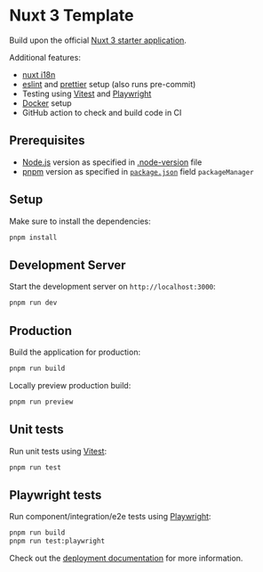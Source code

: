 # Nuxt 3 Template

Build upon the official [Nuxt 3 starter application](https://nuxt.com/docs/getting-started/introduction).

Additional features:

- [nuxt i18n](https://nuxt.com/modules/i18n)
- [eslint](https://nuxt.com/modules/eslint) and [prettier](https://prettier.io/) setup (also runs pre-commit)
- Testing using [Vitest](https://vitest.dev) and [Playwright](https://playwright.dev)
- [Docker](https://www.docker.com) setup
- GitHub action to check and build code in CI

## Prerequisites

- [Node.js](https://nodejs.org/en) version as specified in [.node-version](./.node-version) file
- [pnpm](https://pnpm.io/) version as specified in [`package.json`](./package.json) field `packageManager`

## Setup

Make sure to install the dependencies:

```bash
pnpm install
```

## Development Server

Start the development server on `http://localhost:3000`:

```bash
pnpm run dev
```

## Production

Build the application for production:

```bash
pnpm run build
```

Locally preview production build:

```bash
pnpm run preview
```

## Unit tests

Run unit tests using [Vitest](https://vitest.dev):

```bash
pnpm run test
```

## Playwright tests

Run component/integration/e2e tests using [Playwright](https://playwright.dev):

```bash
pnpm run build
pnpm run test:playwright
```

Check out the [deployment documentation](https://nuxt.com/docs/getting-started/deployment) for more information.
